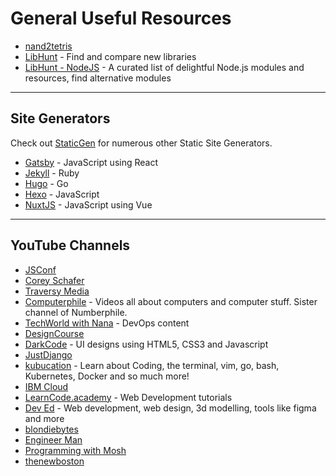 # General Useful Resources

* [nand2tetris](https://www.nand2tetris.org/)
* [LibHunt](https://www.libhunt.com/) - Find and compare new libraries 
* [LibHunt - NodeJS](https://nodejs.libhunt.com/) - A curated list of delightful Node.js modules and resources, find alternative modules

***

## Site Generators
Check out [StaticGen](https://www.staticgen.com/) for numerous other Static Site Generators.
* [Gatsby](https://www.gatsbyjs.org/) - JavaScript using React
* [Jekyll](https://jekyllrb.com/) - Ruby
* [Hugo](https://gohugo.io/) - Go
* [Hexo](https://hexo.io/) - JavaScript
* [NuxtJS](https://nuxtjs.org/) - JavaScript using Vue

***

## YouTube Channels
* [JSConf](https://www.youtube.com/channel/UCzoVCacndDCfGDf41P-z0iA)
* [Corey Schafer](https://www.youtube.com/channel/UCCezIgC97PvUuR4_gbFUs5g)
* [Traversy Media](https://www.youtube.com/c/TraversyMedia/featured)
* [Computerphile](https://www.youtube.com/user/Computerphile/) -  Videos all about computers and computer stuff. Sister channel of Numberphile. 
* [TechWorld with Nana](https://www.youtube.com/c/TechWorldwithNana/) - DevOps content
* [DesignCourse](https://www.youtube.com/c/DesignCourse/)
* [DarkCode](https://www.youtube.com/c/DarkCodeOnline/) - UI designs using HTML5, CSS3 and Javascript
* [JustDjango](https://www.youtube.com/channel/UCRM1gWNTDx0SHIqUJygD-kQ/)
* [kubucation](https://www.youtube.com/c/kubucation/) -  Learn about Coding, the terminal, vim, go, bash, Kubernetes, Docker and so much more!
* [IBM Cloud](https://www.youtube.com/c/ibmcloud/featured)
* [LearnCode.academy](https://www.youtube.com/c/learncodeacademy/) -  Web Development tutorials
* [Dev Ed](https://www.youtube.com/c/DevEd/featured) - Web development, web design, 3d modelling, tools like figma and more 
* [blondiebytes](https://www.youtube.com/c/KathrynHodgeblondiebytes)
* [Engineer Man](https://www.youtube.com/c/EngineerMan/)
* [Programming with Mosh](https://www.youtube.com/c/programmingwithmosh/featured)
* [thenewboston](https://www.youtube.com/user/thenewboston/)